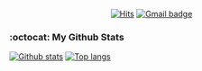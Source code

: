 <div align=center>
  
[![Hits](https://hits.seeyoufarm.com/api/count/incr/badge.svg?url=https%3A%2F%2Fgithub.com%2Fjeeseungbae)](https://hits.seeyoufarm.com)
[![Gmail badge](https://img.shields.io/badge/-Gmail-d14836?style=flat&logo=Gmail&logoColor=white&link=mailto:hyojaekim@gmail.com)](mailto:sdgh1442@gmail.com)

</div>

### :octocat: My Github Stats
[![Github stats](https://github-readme-stats.vercel.app/api?username=jeeseungbae&show_icons=true&icon_color=036635&title_color=036635&hide=stars&text_color=5F5F5F)](https://github.com/jeeseungbae)
[![Top langs](https://github-readme-stats.vercel.app/api/top-langs/?username=jeeseungbae&layout=compact&title_color=b07219)](https://github.com/jeeseungbae)
